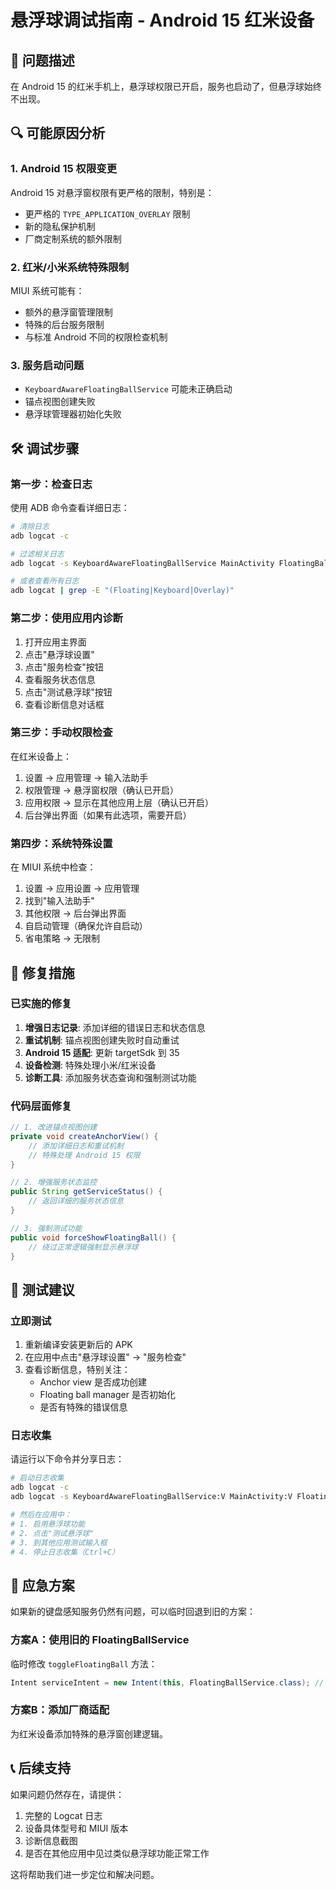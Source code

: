 # 悬浮球调试指南 - Android 15 红米设备

## 🐛 问题描述
在 Android 15 的红米手机上，悬浮球权限已开启，服务也启动了，但悬浮球始终不出现。

## 🔍 可能原因分析

### 1. Android 15 权限变更
Android 15 对悬浮窗权限有更严格的限制，特别是：
- 更严格的 `TYPE_APPLICATION_OVERLAY` 限制
- 新的隐私保护机制
- 厂商定制系统的额外限制

### 2. 红米/小米系统特殊限制
MIUI 系统可能有：
- 额外的悬浮窗管理限制
- 特殊的后台服务限制
- 与标准 Android 不同的权限检查机制

### 3. 服务启动问题
- `KeyboardAwareFloatingBallService` 可能未正确启动
- 锚点视图创建失败
- 悬浮球管理器初始化失败

## 🛠️ 调试步骤

### 第一步：检查日志
使用 ADB 命令查看详细日志：
```bash
# 清除日志
adb logcat -c

# 过滤相关日志
adb logcat -s KeyboardAwareFloatingBallService MainActivity FloatingBallManager FloatingBallView

# 或者查看所有日志
adb logcat | grep -E "(Floating|Keyboard|Overlay)"
```

### 第二步：使用应用内诊断
1. 打开应用主界面
2. 点击"悬浮球设置"
3. 点击"服务检查"按钮
4. 查看服务状态信息
5. 点击"测试悬浮球"按钮
6. 查看诊断信息对话框

### 第三步：手动权限检查
在红米设备上：
1. 设置 → 应用管理 → 输入法助手
2. 权限管理 → 悬浮窗权限（确认已开启）
3. 应用权限 → 显示在其他应用上层（确认已开启）
4. 后台弹出界面（如果有此选项，需要开启）

### 第四步：系统特殊设置
在 MIUI 系统中检查：
1. 设置 → 应用设置 → 应用管理
2. 找到"输入法助手"
3. 其他权限 → 后台弹出界面
4. 自启动管理（确保允许自启动）
5. 省电策略 → 无限制

## 🔧 修复措施

### 已实施的修复
1. **增强日志记录**: 添加详细的错误日志和状态信息
2. **重试机制**: 锚点视图创建失败时自动重试
3. **Android 15 适配**: 更新 targetSdk 到 35
4. **设备检测**: 特殊处理小米/红米设备
5. **诊断工具**: 添加服务状态查询和强制测试功能

### 代码层面修复
```java
// 1. 改进锚点视图创建
private void createAnchorView() {
    // 添加详细日志和重试机制
    // 特殊处理 Android 15 权限
}

// 2. 增强服务状态监控
public String getServiceStatus() {
    // 返回详细的服务状态信息
}

// 3. 强制测试功能
public void forceShowFloatingBall() {
    // 绕过正常逻辑强制显示悬浮球
}
```

## 📱 测试建议

### 立即测试
1. 重新编译安装更新后的 APK
2. 在应用中点击"悬浮球设置" → "服务检查"
3. 查看诊断信息，特别关注：
   - Anchor view 是否成功创建
   - Floating ball manager 是否初始化
   - 是否有特殊的错误信息

### 日志收集
请运行以下命令并分享日志：
```bash
# 启动日志收集
adb logcat -c
adb logcat -s KeyboardAwareFloatingBallService:V MainActivity:V FloatingBallManager:V > floating_ball_debug.log

# 然后在应用中：
# 1. 启用悬浮球功能
# 2. 点击"测试悬浮球"
# 3. 到其他应用测试输入框
# 4. 停止日志收集（Ctrl+C）
```

## 🚨 应急方案

如果新的键盘感知服务仍然有问题，可以临时回退到旧的方案：

### 方案A：使用旧的 FloatingBallService
临时修改 `toggleFloatingBall` 方法：
```java
Intent serviceIntent = new Intent(this, FloatingBallService.class); // 使用旧服务
```

### 方案B：添加厂商适配
为红米设备添加特殊的悬浮窗创建逻辑。

## 📞 后续支持
如果问题仍然存在，请提供：
1. 完整的 Logcat 日志
2. 设备具体型号和 MIUI 版本
3. 诊断信息截图
4. 是否在其他应用中见过类似悬浮球功能正常工作

这将帮助我们进一步定位和解决问题。

